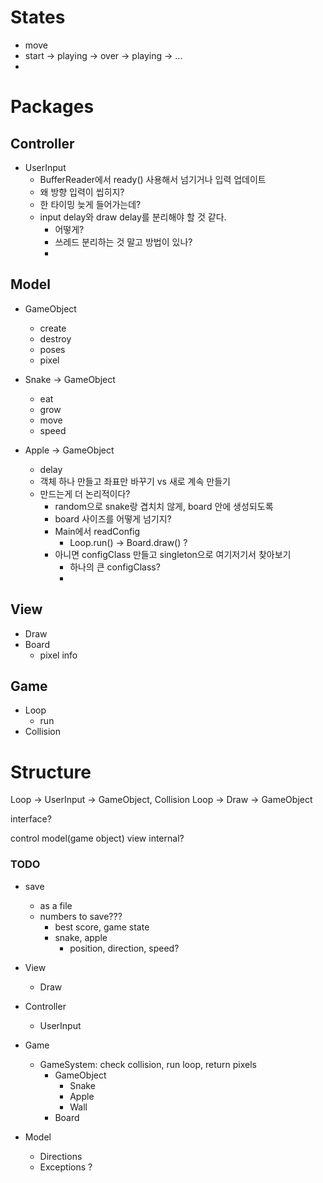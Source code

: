 # States
- move
- start -> playing -> over -> playing -> ...
- 

# Packages
## Controller
- UserInput
  - BufferReader에서 ready() 사용해서 넘기거나 입력 업데이트
  - 왜 방향 입력이 씹히지?
  - 한 타이밍 늦게 들어가는데?
  - input delay와 draw delay를 분리해야 할 것 같다.
    - 어떻게?
    - 쓰레드 분리하는 것 말고 방법이 있나?
    - 

## Model
- GameObject
  - create
  - destroy
  - poses
  - pixel
 
- Snake -> GameObject
  - eat
  - grow
  - move
  - speed
 
- Apple -> GameObject
  - delay
  - 객체 하나 만들고 좌표만 바꾸기 vs 새로 계속 만들기
  - 만드는게 더 논리적이다?
    - random으로 snake랑 겹치치 않게, board 안에 생성되도록
    - board 사이즈를 어떻게 넘기지?
    - Main에서 readConfig
      - Loop.run() -> Board.draw() ?
    - 아니면 configClass 만들고 singleton으로 여기저기서 찾아보기
      - 하나의 큰 configClass?
      - 

## View
- Draw
- Board
  - pixel info

## Game
- Loop
  - run
- Collision

# Structure
Loop -> UserInput -> GameObject, Collision
Loop -> Draw -> GameObject

interface?

control
model(game object)
view
internal?

### TODO
- save
  - as a file
  - numbers to save???
    - best score, game state
    - snake, apple
      - position, direction, speed?

- View
  - Draw
- Controller
  - UserInput 
- Game
  - GameSystem: check collision, run loop, return pixels
    - GameObject
      - Snake
      - Apple
      - Wall
    - Board
- Model
  - Directions
  - Exceptions ?